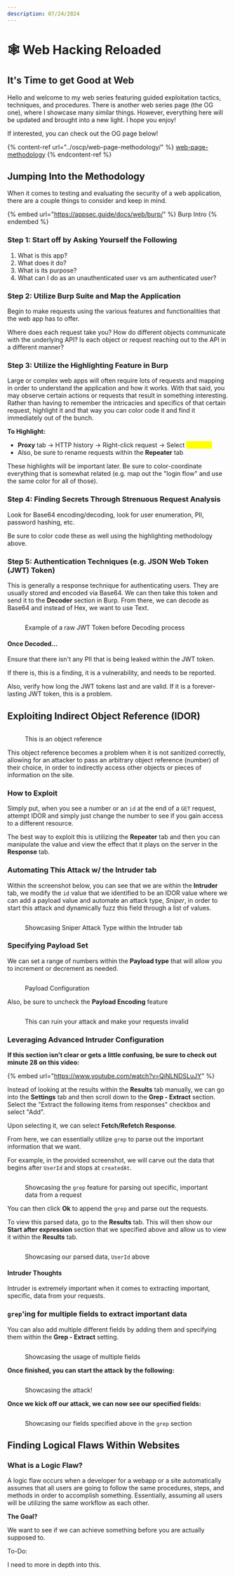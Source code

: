 ```yaml
---
description: 07/24/2024
---
```


# 🕸️ Web Hacking Reloaded

## It's Time to get Good at Web

Hello and welcome to my web series featuring guided exploitation tactics, techniques, and procedures. There is another web series page (the OG one), where I showcase many similar things. However, everything here will be updated and brought into a new light. I hope you enjoy!

If interested, you can check out the OG page below!

{% content-ref url="../oscp/web-page-methodology/" %}
[web-page-methodology](../oscp/web-page-methodology/)
{% endcontent-ref %}

## Jumping Into the Methodology

When it comes to testing and evaluating the security of a web application, there are a couple things to consider and keep in mind.&#x20;

{% embed url="https://appsec.guide/docs/web/burp/" %}
Burp Intro
{% endembed %}

### Step 1: Start off by Asking Yourself the Following

1. What is this app?
2. What does it do?
3. What is its purpose?
4. What can I do as an unauthenticated user vs am authenticated user?

### Step 2: Utilize Burp Suite and Map the Application

Begin to make requests using the various features and functionalities that the web app has to offer.&#x20;

Where does each request take you? How do different objects communicate with the underlying API? Is each object or request reaching out to the API in a different manner?

### Step 3: Utilize the Highlighting Feature in Burp

Large or complex web apps will often require lots of requests and mapping in order to understand the application and how it works. With that said, you may observe certain actions or requests that result in something interesting. Rather than having to remember the intricacies and specifics of that certain request, highlight it and that way you can color code it and find it immediately out of the bunch.

**To Highlight:**

* **Proxy** tab -> HTTP history -> Right-click request -> Select <mark style="color:yellow;">Highlight</mark>
* Also, be sure to rename requests within the **Repeater** tab

These highlights will be important later. Be sure to color-coordinate everything that is somewhat related (e.g. map out the "login flow" and use the same color for all of those).

### Step 4: Finding Secrets Through Strenuous Request Analysis

Look for Base64 encoding/decoding, look for user enumeration, PII, password hashing, etc.

Be sure to color code these as well using the highlighting methodology above.&#x20;

### Step 5: Authentication Techniques (e.g. JSON Web Token (JWT) Token)

This is generally a response technique for authenticating users. They are usually stored and encoded via Base64. We can then take this token and send it to the **Decoder** section in Burp. From there, we can decode as Base64 and instead of Hex, we want to use Text.

<figure><img src="../.gitbook/assets/image (223).png" alt=""><figcaption><p>Example of a raw JWT Token before Decoding process</p></figcaption></figure>

#### Once Decoded...

Ensure that there isn't any PII that is being leaked within the JWT token.&#x20;

If there is, this is a finding, it is a vulnerability, and needs to be reported.

Also, verify how long the JWT tokens last and are valid. If it is a forever-lasting JWT token, this is a problem.&#x20;

## Exploiting Indirect Object Reference (IDOR)

<figure><img src="../.gitbook/assets/image (224).png" alt=""><figcaption><p>This is an object reference</p></figcaption></figure>

This object reference becomes a problem when it is not sanitized correctly, allowing for an attacker to pass an arbitrary object reference (number) of their choice, in order to indirectly access other objects or pieces of information on the site.&#x20;

### How to Exploit

Simply put, when you see a number or an `id` at the end of a `GET` request, attempt IDOR and simply just change the number to see if you gain access to a different resource.&#x20;

The best way to exploit this is utilizing the **Repeater** tab and then you can manipulate the value and view the effect that it plays on the server in the **Response** tab.

### Automating This Attack w/ the Intruder tab

Within the screenshot below, you can see that we are within the **Intruder** tab, we modify the `id` value that we identified to be an IDOR value where we can add a payload value and automate an attack type, _Sniper_, in order to start this attack and dynamically fuzz this field through a list of values.&#x20;

<figure><img src="../.gitbook/assets/image (225).png" alt=""><figcaption><p>Showcasing Sniper Attack Type within the Intruder tab</p></figcaption></figure>

### Specifying Payload Set

We can set a range of numbers within the **Payload type** that will allow you to increment or decrement as needed.

<figure><img src="../.gitbook/assets/image (226).png" alt=""><figcaption><p>Payload Configuration</p></figcaption></figure>

Also, be sure to uncheck the **Payload Encoding** feature

<figure><img src="../.gitbook/assets/image (227).png" alt=""><figcaption><p>This can ruin your attack and make your requests invalid</p></figcaption></figure>

### Leveraging Advanced Intruder Configuration

**If this section isn't clear or gets a little confusing, be sure to check out minute 28 on this video:**

{% embed url="https://www.youtube.com/watch?v=QiNLNDSLuJY" %}

Instead of looking at the results within the **Results** tab manually, we can go into the **Settings** tab and then scroll down to the **Grep - Extract** section. Select the "Extract the following items from responses" checkbox and select "Add".

Upon selecting it, we can select **Fetch/Refetch Response**.&#x20;

From here, we can essentially utilize `grep` to parse out the important information that we want.

For example, in the provided screenshot, we will carve out the data that begins after `UserId` and stops at `createdAt`.&#x20;

<figure><img src="../.gitbook/assets/image (1) (1) (1) (1) (1) (1) (1).png" alt=""><figcaption><p>Showcasing the <code>grep</code> feature for parsing out specific, important data from a request</p></figcaption></figure>

You can then click **Ok** to append the `grep` and parse out the requests.

To view this parsed data, go to the **Results** tab. This will then show our **Start after expression** section that we specified above and allow us to view it within the **Results** tab.

<figure><img src="../.gitbook/assets/image (1) (1) (1) (1) (1) (1) (1) (1).png" alt=""><figcaption><p>Showcasing our parsed data, <code>UserId</code> above</p></figcaption></figure>

#### Intruder Thoughts

Intruder is extremely important when it comes to extracting important, specific, data from your requests.

### `grep`'ing for multiple fields to extract important data

You can also add multiple different fields by adding them and specifying them within the **Grep - Extract** setting.

<figure><img src="../.gitbook/assets/image (2) (1) (1) (1) (1) (1) (1).png" alt=""><figcaption><p>Showcasing the usage of multiple fields</p></figcaption></figure>

**Once finished, you can start the attack by the following:**

<figure><img src="../.gitbook/assets/image (3) (1) (1) (1) (1) (1) (1).png" alt=""><figcaption><p>Showcasing the attack!</p></figcaption></figure>

**Once we kick off our attack, we can now see our specified fields:**

<figure><img src="../.gitbook/assets/image (4) (1) (1) (1) (1) (1) (1).png" alt=""><figcaption><p>Showcasing our fields specified above in the <code>grep</code> section</p></figcaption></figure>

## Finding Logical Flaws Within Websites

### What is a Logic Flaw?

A logic flaw occurs when a developer for a webapp or a site automatically assumes that all users are going to follow the same procedures, steps, and methods in order to accomplish something. Essentially, assuming all users will be utilizing the same workflow as each other.&#x20;

**The Goal?**

We want to see if we can achieve something before you are actually supposed to.

To-Do:

I need to more in depth into this.
